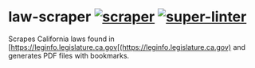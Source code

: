 # law-scraper [![scraper](https://github.com/rasa/law-scraper/actions/workflows/scraper.yml/badge.svg)](https://github.com/rasa/law-scraper/actions/workflows/scraper.yml) [![super-linter](https://github.com/rasa/law-scraper/actions/workflows/linter.yml/badge.svg)](https://github.com/rasa/law-scraper/actions/workflows/linter.yml)

Scrapes California laws found in [https://leginfo.legislature.ca.gov[(https://leginfo.legislature.ca.gov) and generates PDF files with bookmarks.
